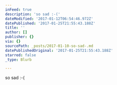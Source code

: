 ```yaml
---
inFeed: true
description: 'so sad :-('
dateModified: '2017-01-12T06:54:46.972Z'
datePublished: '2017-01-25T21:55:43.188Z'
title: ''
author: []
publisher: {}
via: {}
sourcePath: _posts/2017-01-10-so-sad-.md
datePublishedOriginal: '2017-01-25T21:55:43.188Z'
starred: false
_type: Blurb

---
```

so sad :-(